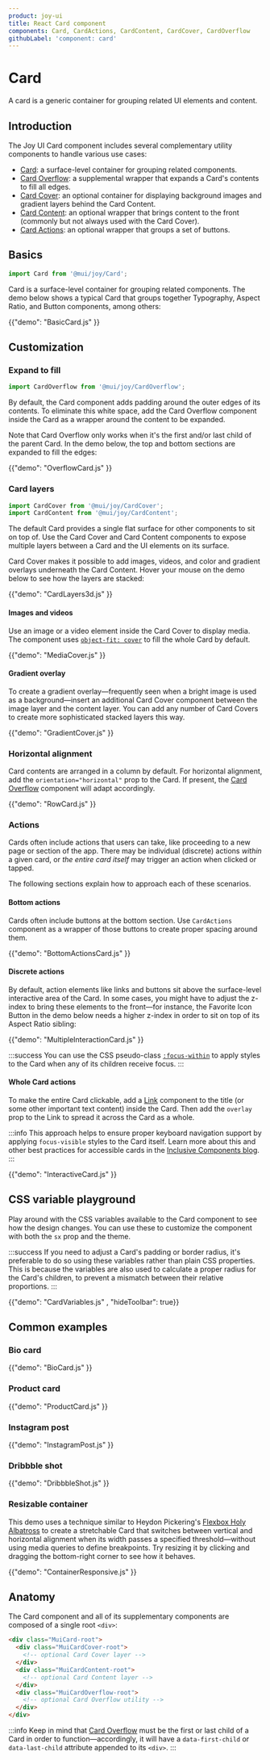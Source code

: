 ```yaml
---
product: joy-ui
title: React Card component
components: Card, CardActions, CardContent, CardCover, CardOverflow
githubLabel: 'component: card'
---
```


# Card

<p class="description">A card is a generic container for grouping related UI elements and content.</p>

## Introduction

The Joy UI Card component includes several complementary utility components to handle various use cases:

- [Card](#basics): a surface-level container for grouping related components.
- [Card Overflow](#overflow): a supplemental wrapper that expands a Card's contents to fill all edges.
- [Card Cover](#card-layers): an optional container for displaying background images and gradient layers behind the Card Content.
- [Card Content](#card-layers): an optional wrapper that brings content to the front (commonly but not always used with the Card Cover).
- [Card Actions](#actions): an optional wrapper that groups a set of buttons.

## Basics

```jsx
import Card from '@mui/joy/Card';
```

Card is a surface-level container for grouping related components.
The demo below shows a typical Card that groups together Typography, Aspect Ratio, and Button components, among others:

{{"demo": "BasicCard.js" }}

## Customization

### Expand to fill

```jsx
import CardOverflow from '@mui/joy/CardOverflow';
```

By default, the Card component adds padding around the outer edges of its contents.
To eliminate this white space, add the Card Overflow component inside the Card as a wrapper around the content to be expanded.

Note that Card Overflow only works when it's the first and/or last child of the parent Card.
In the demo below, the top and bottom sections are expanded to fill the edges:

{{"demo": "OverflowCard.js" }}

### Card layers

```jsx
import CardCover from '@mui/joy/CardCover';
import CardContent from '@mui/joy/CardContent';
```

The default Card provides a single flat surface for other components to sit on top of.
Use the Card Cover and Card Content components to expose multiple layers between a Card and the UI elements on its surface.

Card Cover makes it possible to add images, videos, and color and gradient overlays underneath the Card Content.
Hover your mouse on the demo below to see how the layers are stacked:

{{"demo": "CardLayers3d.js" }}

#### Images and videos

Use an image or a video element inside the Card Cover to display media.
The component uses [`object-fit: cover`](https://developer.mozilla.org/en-US/docs/Web/CSS/object-fit) to fill the whole Card by default.

{{"demo": "MediaCover.js" }}

#### Gradient overlay

To create a gradient overlay—frequently seen when a bright image is used as a background—insert an additional Card Cover component between the image layer and the content layer.
You can add any number of Card Covers to create more sophisticated stacked layers this way.

{{"demo": "GradientCover.js" }}

### Horizontal alignment

Card contents are arranged in a column by default.
For horizontal alignment, add the `orientation="horizontal"` prop to the Card.
If present, the [Card Overflow](#expand-to-fill) component will adapt accordingly.

{{"demo": "RowCard.js" }}

### Actions

Cards often include actions that users can take, like proceeding to a new page or section of the app.
There may be individual (discrete) actions _within_ a given card, or _the entire card itself_ may trigger an action when clicked or tapped.

The following sections explain how to approach each of these scenarios.

#### Bottom actions

Cards often include buttons at the bottom section. Use `CardActions` component as a wrapper of those buttons to create proper spacing around them.

{{"demo": "BottomActionsCard.js" }}

#### Discrete actions

By default, action elements like links and buttons sit above the surface-level interactive area of the Card.
In some cases, you might have to adjust the z-index to bring these elements to the front—for instance, the Favorite Icon Button in the demo below needs a higher z-index in order to sit on top of its Aspect Ratio sibling:

{{"demo": "MultipleInteractionCard.js" }}

:::success
You can use the CSS pseudo-class [`:focus-within`](https://developer.mozilla.org/en-US/docs/Web/CSS/:focus-within) to apply styles to the Card when any of its children receive focus.
:::

#### Whole Card actions

To make the entire Card clickable, add a [Link](/joy-ui/react-link/) component to the title (or some other important text content) inside the Card.
Then add the `overlay` prop to the Link to spread it across the Card as a whole.

:::info
This approach helps to ensure proper keyboard navigation support by applying `focus-visible` styles to the Card itself.
Learn more about this and other best practices for accessible cards in the [Inclusive Components blog](https://inclusive-components.design/cards/).
:::

{{"demo": "InteractiveCard.js" }}

## CSS variable playground

Play around with the CSS variables available to the Card component to see how the design changes.
You can use these to customize the component with both the `sx` prop and the theme.

:::success
If you need to adjust a Card's padding or border radius, it's preferable to do so using these variables rather than plain CSS properties.
This is because the variables are also used to calculate a proper radius for the Card's children, to prevent a mismatch between their relative proportions.
:::

{{"demo": "CardVariables.js" , "hideToolbar": true}}

## Common examples

### Bio card

{{"demo": "BioCard.js" }}

### Product card

{{"demo": "ProductCard.js" }}

### Instagram post

{{"demo": "InstagramPost.js" }}

### Dribbble shot

{{"demo": "DribbbleShot.js" }}

### Resizable container

This demo uses a technique similar to Heydon Pickering's [Flexbox Holy Albatross](https://heydonworks.com/article/the-flexbox-holy-albatross/) to create a stretchable Card that switches between vertical and horizontal alignment when its width passes a specified threshold—without using media queries to define breakpoints.
Try resizing it by clicking and dragging the bottom-right corner to see how it behaves.

{{"demo": "ContainerResponsive.js" }}

## Anatomy

The Card component and all of its supplementary components are composed of a single root `<div>`:

```html
<div class="MuiCard-root">
  <div class="MuiCardCover-root">
    <!-- optional Card Cover layer -->
  </div>
  <div class="MuiCardContent-root">
    <!-- optional Card Content layer -->
  </div>
  <div class="MuiCardOverflow-root">
    <!-- optional Card Overflow utility -->
  </div>
</div>
```

:::info
Keep in mind that [Card Overflow](#expand-to-fill) must be the first or last child of a Card in order to function—accordingly, it will have a `data-first-child` or `data-last-child` attribute appended to its `<div>`.
:::
